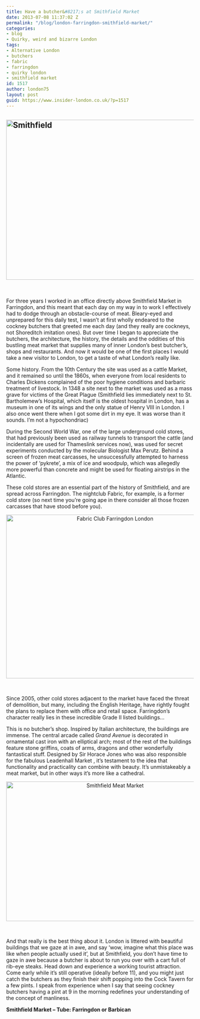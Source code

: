 ```yaml
---
title: Have a butcher&#8217;s at Smithfield Market
date: 2013-07-08 11:37:02 Z
permalink: "/blog/london-farringdon-smithfield-market/"
categories:
- blog
- Quirky, weird and bizarre London
tags:
- Alternative London
- butchers
- fabric
- farringdon
- quirky london
- smithfield market
id: 1517
author: london75
layout: post
guid: https://www.insider-london.co.uk/?p=1517
---
```


## [<img class="aligncenter size-full wp-image-1519" alt="Smithfield" src="/wp-content/uploads/2012/08/Smithfield-2.jpg" width="565" height="430" />](/wp-content/uploads/2012/08/Smithfield-2.jpg)

<div>
  <p>
    &nbsp;
  </p>
  
  <p>
    For three years I worked in an office directly above Smithfield Market in Farringdon, and this meant that each day on my way in to work I effectively had to dodge through an obstacle-course of meat. Bleary-eyed and unprepared for this daily test, I wasn&#8217;t at first wholly endeared to the cockney butchers that greeted me each day (and they really are cockneys, not Shoreditch imitation ones). But over time I began to appreciate the butchers, the architecture, the history, the details and the oddities of this bustling meat market that supplies many of inner London&#8217;s best butcher&#8217;s, shops and restaurants. And now it would be one of the first places I would take a new visitor to London, to get a taste of what London&#8217;s really like.
  </p>
  
  <p>
    Some history. From the 10th Century the site was used as a cattle Market, and it remained so until the 1860s, when everyone from local residents to Charles Dickens complained of the poor hygiene conditions and barbaric treatment of livestock. In 1348 a site next to the market was used as a mass grave for victims of the Great Plague (Smithfield lies immediately next to St. Bartholemew&#8217;s Hospital, which itself is the oldest hospital in London, has a museum in one of its wings and the only statue of Henry VIII in London. I also once went there when I got some dirt in my eye. It was worse than it sounds. I&#8217;m not a hypochondriac)
  </p>
  
  <p>
    During the Second World War, one of the large underground cold stores, that had previously been used as railway tunnels to transport the cattle (and incidentally are used for Thameslink services now), was used for secret experiments conducted by the molecular Biologist Max Perutz. Behind a screen of frozen meat carcasses, he unsuccessfully attempted to harness the power of &#8216;pykrete&#8217;, a mix of ice and woodpulp, which was allegedly more powerful than concrete and might be used for floating airstrips in the Atlantic.
  </p>
  
  <p>
    These cold stores are an essential part of the history of Smithfield, and are spread across Farringdon. The nightclub Fabric, for example, is a former cold store (so next time you&#8217;re going ape in there consider all those frozen carcasses that have stood before you).
  </p>
  
  <p style="text-align: center;">
    <a href="/wp-content/uploads/2012/08/Fabric_Club_Farringdon_London.jpg"><img class="aligncenter  wp-image-1520" alt="Fabric Club Farringdon London" src="/wp-content/uploads/2012/08/Fabric_Club_Farringdon_London.jpg" width="569" height="440" /></a>
  </p>
  
  <p>
    &nbsp;
  </p>
  
  <p>
    Since 2005, other cold stores adjacent to the market have faced the threat of demolition, but many, including the English Heritage, have rightly fought the plans to replace them with office and retail space. Farringdon&#8217;s character really lies in these incredible Grade II listed buildings&#8230;
  </p>
  
  <p>
    This is no butcher&#8217;s shop. Inspired by Italian architecture, the buildings are immense. The central arcade called <em>Grand Avenue</em> is decorated in ornamental cast iron with an elliptical arch; most of the rest of the buildings feature stone griffins, coats of arms, dragons and other wonderfully fantastical stuff. Designed by Sir Horace Jones who was also responsible for the fabulous Leadenhall Market , it&#8217;s testament to the idea that functionality and practicality can combine with beauty. It&#8217;s unmistakeably a meat market, but in other ways it&#8217;s more like a cathedral.
  </p>
  
  <p style="text-align: center;">
    <a href="/wp-content/uploads/2012/08/smithfield-1.jpg"><img class="aligncenter  wp-image-1521" alt="Smithfield Meat Market" src="/wp-content/uploads/2012/08/smithfield-1.jpg" width="569" height="375" /></a>
  </p>
  
  <p>
    &nbsp;
  </p>
  
  <p>
    And that really is the best thing about it. London is littered with beautiful buildings that we gaze at in awe, and say &#8216;wow, imagine what this place was like when people actually used it&#8217;, but at Smithfield, you don&#8217;t have time to gaze in awe because a butcher is about to run you over with a cart full of rib-eye steaks. Head down and experience a working tourist attraction. Come early while it&#8217;s still operative (ideally before 11), and you might just catch the butchers as they finish their shift popping into the Cock Tavern for a few pints. I speak from experience when I say that seeing cockney butchers having a pint at 9 in the morning redefines your understanding of the concept of manliness.
  </p>
  
  <p>
    <strong>Smithfield Market &#8211; Tube: Farringdon or Barbican</strong>
  </p>
</div>
